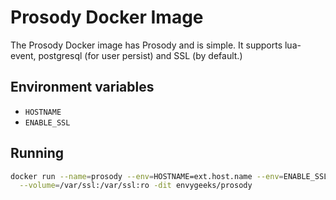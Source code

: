 # Prosody Docker Image

The Prosody Docker image has Prosody and is simple.  It supports lua-event,
postgresql (for user persist) and SSL (by default.)

## Environment variables

* `HOSTNAME`
* `ENABLE_SSL`

## Running

```sh
docker run --name=prosody --env=HOSTNAME=ext.host.name --env=ENABLE_SSL=true \
  --volume=/var/ssl:/var/ssl:ro -dit envygeeks/prosody
```
